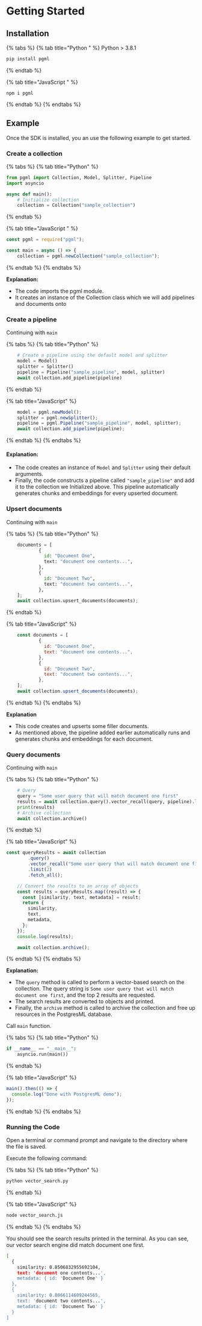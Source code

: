 # Getting Started

## Installation

{% tabs %}
{% tab title="Python " %}
Python > 3.8.1

```bash
pip install pgml
```
{% endtab %}

{% tab title="JavaScript " %}
```
npm i pgml
```
{% endtab %}
{% endtabs %}



## Example

Once the SDK is installed, you an use the following example to get started.

### Create a collection

{% tabs %}
{% tab title="Python" %}
```python
from pgml import Collection, Model, Splitter, Pipeline
import asyncio

async def main():
    # Initialize collection
    collection = Collection("sample_collection")
```
{% endtab %}

{% tab title="JavaScript " %}
```javascript
const pgml = require("pgml");

const main = async () => {
    collection = pgml.newCollection("sample_collection");
```
{% endtab %}
{% endtabs %}

**Explanation:**

* The code imports the pgml module.
* It creates an instance of the Collection class which we will add pipelines and documents onto

### Create a pipeline

Continuing with `main`

{% tabs %}
{% tab title="Python" %}
```python
    # Create a pipeline using the default model and splitter
    model = Model()
    splitter = Splitter()
    pipeline = Pipeline("sample_pipeline", model, splitter)
    await collection.add_pipeline(pipeline)
```
{% endtab %}

{% tab title="JavaScript" %}
```javascript
    model = pgml.newModel();
    splitter = pgml.newSplitter();
    pipeline = pgml.Pipeline("sample_pipeline", model, splitter);
    await collection.add_pipeline(pipeline);
```
{% endtab %}
{% endtabs %}

#### Explanation:

* The code creates an instance of `Model` and `Splitter` using their default arguments.
* Finally, the code constructs a pipeline called `"sample_pipeline"` and add it to the collection we Initialized above. This pipeline automatically generates chunks and embeddings for every upserted document.

### Upsert documents

Continuing with `main`

{% tabs %}
{% tab title="Python" %}
```python
    documents = [
            {
              id: "Document One",
              text: "document one contents...",
            },
            {
              id: "Document Two",
              text: "document two contents...",
            },
    ];
    await collection.upsert_documents(documents);
```
{% endtab %}

{% tab title="JavaScript" %}
```javascript
    const documents = [
            {
              id: "Document One",
              text: "document one contents...",
            },
            {
              id: "Document Two",
              text: "document two contents...",
            },
    ];
    await collection.upsert_documents(documents);
```
{% endtab %}
{% endtabs %}

**Explanation**

* This code creates and upserts some filler documents.
* As mentioned above, the pipeline added earlier automatically runs and generates chunks and embeddings for each document.

### Query documents

Continuing with `main`

{% tabs %}
{% tab title="Python" %}
```python
    # Query
    query = "Some user query that will match document one first"
    results = await collection.query().vector_recall(query, pipeline).limit(2).fetch_all()
    print(results)
    # Archive collection
    await collection.archive()
```
{% endtab %}

{% tab title="JavaScript" %}
```javascript
const queryResults = await collection
        .query()
        .vector_recall("Some user query that will match document one first", pipeline)
        .limit(2)
        .fetch_all();

    // Convert the results to an array of objects
    const results = queryResults.map((result) => {
      const [similarity, text, metadata] = result;
      return {
        similarity,
        text,
        metadata,
      };
    });
    console.log(results);

    await collection.archive();
```
{% endtab %}
{% endtabs %}

**Explanation:**

* The `query` method is called to perform a vector-based search on the collection. The query string is `Some user query that will match document one first`, and the top 2 results are requested.
* The search results are converted to objects and printed.
* Finally, the `archive` method is called to archive the collection and free up resources in the PostgresML database.

Call `main` function.

{% tabs %}
{% tab title="Python" %}
```python
if __name__ == "__main__":
    asyncio.run(main())
```
{% endtab %}

{% tab title="JavaScript" %}
```javascript
main().then(() => {
  console.log("Done with PostgresML demo");
});
```
{% endtab %}
{% endtabs %}

### **Running the Code**

Open a terminal or command prompt and navigate to the directory where the file is saved.

Execute the following command:

{% tabs %}
{% tab title="Python" %}
```bash
python vector_search.py
```
{% endtab %}

{% tab title="JavaScript" %}
```bash
node vector_search.js
```
{% endtab %}
{% endtabs %}

You should see the search results printed in the terminal. As you can see, our vector search engine did match document one first.

```bash
[
  {
    similarity: 0.8506832955692104,
    text: 'document one contents...',
    metadata: { id: 'Document One' }
  },
  {
    similarity: 0.8066114609244565,
    text: 'document two contents...',
    metadata: { id: 'Document Two' }
  }
]
```
